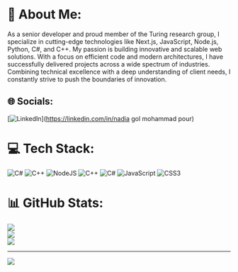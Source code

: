 # 💫 About Me:
As a senior developer and proud member of the Turing research group, I specialize in cutting-edge technologies like Next.js, JavaScript, Node.js, Python, C#, and C++. My passion is building innovative and scalable web solutions. With a focus on efficient code and modern architectures, I have successfully delivered projects across a wide spectrum of industries. Combining technical excellence with a deep understanding of client needs, I constantly strive to push the boundaries of innovation.


## 🌐 Socials:
[![LinkedIn](https://img.shields.io/badge/LinkedIn-%230077B5.svg?logo=linkedin&logoColor=white)](https://linkedin.com/in/nadia gol mohammad pour) 

# 💻 Tech Stack:
![C#](https://img.shields.io/badge/c%23-%23239120.svg?style=flat&logo=csharp&logoColor=white) ![C++](https://img.shields.io/badge/c++-%2300599C.svg?style=flat&logo=c%2B%2B&logoColor=white) ![NodeJS](https://img.shields.io/badge/node.js-6DA55F?style=flat&logo=node.js&logoColor=white) ![C++](https://img.shields.io/badge/c++-%2300599C.svg?style=flat&logo=c%2B%2B&logoColor=white) ![C#](https://img.shields.io/badge/c%23-%23239120.svg?style=flat&logo=csharp&logoColor=white) ![JavaScript](https://img.shields.io/badge/javascript-%23323330.svg?style=flat&logo=javascript&logoColor=%23F7DF1E) ![CSS3](https://img.shields.io/badge/css3-%231572B6.svg?style=flat&logo=css3&logoColor=white)
# 📊 GitHub Stats:
![](https://github-readme-stats.vercel.app/api?username=nanadiy&theme=blue_navy&hide_border=false&include_all_commits=false&count_private=false)<br/>
![](https://github-readme-streak-stats.herokuapp.com/?user=nanadiy&theme=blue_navy&hide_border=false)<br/>
![](https://github-readme-stats.vercel.app/api/top-langs/?username=nanadiy&theme=blue_navy&hide_border=false&include_all_commits=false&count_private=false&layout=compact)

---
[![](https://visitcount.itsvg.in/api?id=nanadiy&icon=2&color=7)](https://visitcount.itsvg.in)

<!-- Proudly created with GPRM ( https://gprm.itsvg.in ) -->
